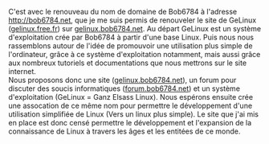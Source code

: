C'est avec le renouveau du nom de domaine de Bob6784 à l'adresse http://bob6784.net, que je me suis permis de renouveler le site de GeLinux (<a href="http://gelinux.free.fr" alt="Site de GeLinux">gelinux.free.fr</a>) sur <a href="http://gelinux.bob6784.net" alt="Nouveau site de GeLinux">gelinux.bob6784.net</a>. Au départ GeLinux est un système d'exploitation crée par Bob6784 à partir d'une base Linux. Puis nous nous rassemblons autour de l'idée de promouvoir une utilisation plus simple de l'ordinateur, grâce à ce système d'exploitation notamment, mais aussi grâce aux nombreux tutoriels et documentations que nous mettrons sur le site internet.<br />
Nous proposons donc une site (<a href="http://gelinux.bob6784.net" alt="Nouveau site de GeLinux">gelinux.bob6784.net</a>), un forum pour discuter des soucis informatiques (<a href="http://forum.bob6784.net" alt="Forum de Glandbourg, village de GeLinux">forum.bob6784.net</a>) et un système d'exploitation (GeLinux = Ganz Elsass Linux). Nous espérons ensuite crée une assocation de ce même nom pour permettre le développement d'une utilisation simplifiée de Linux (Vers un linux plus simple). Le site  que j'ai mis en place est donc censé permettre le développement et l'expansion de la connaissance de Linux à travers les âges et les entitées de ce monde.<br />
